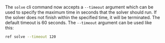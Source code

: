 The `solve` cli command now accepts a `--timeout` argument which can be used to specify the maximum time in seconds that the solver should run.
If the solver does not finish within the specified time, it will be terminated.
The default timeout is 60 seconds. The `--timeout` argument can be used like this:

```bash
ref solve --timeout 120
```
